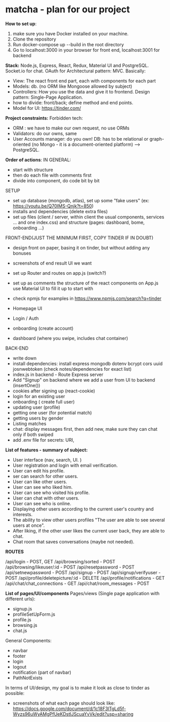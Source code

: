# matcha - plan for our project 

**How to set up**:
1) make sure you have Docker installed on your machine.
2) Clone the repository
3) Run docker-compose up --build in the root directory
4) Go to localhost:3000 in your browser for front end, localhost:3001 for backend


**Stack:**
Node.js, Express, React, Redux, Material UI and PostgreSQL.
Socket.io for chat.
OAuth for 
Architectural pattern: MVC. Basically:
- View: The react front end part, each with components for each part
- Models: db. (no ORM like Mongoose allowed by subject)
- Controllers: How you use the data and give it to frontend.
Design pattern: Single-Page Application.
- how to divide: front/back; define method and end points.
- Model for UI: https://tinder.com/

**Project constraints:**
Forbidden tech:
- ORM : we have to make our own request, no use ORMs
- Validators: do our owns, same
- User Accounts manager: do you own!
DB: has to be relational or graph-oriented (no Mongo - it is a document-oriented platform) --> PostgreSQL.


**Order of actions**:
IN GENERAL:
- start with structure
- then do each file with comments first
- divide into component, do code bit by bit

SETUP
- set up database (mongodb, atlas), set up some "fake users" (ex: https://youtu.be/Q70IMS-Qnjk?t=850)
- installs and dependencies (delete extra files)
- set up files (client / server, within client the usual components, services ... and one index.css) and structure (pages: dashboard, bome, onboarding ...)

FRONT-END(JUST THE MINIMUM FIRST, COPY TINDER IF IN DOUBT)
- design front on paper, basing it on tinder, but without adding any bonuses
- screenshots of end result UI we want

- set up Router and routes on app.js (switch?)
- set up as comments the structure of the react components on App.js
use Material UI to fill it up to start with
- check npmjs for examples in https://www.npmjs.com/search?q=tinder

- Homepage UI
- Login / Auth
- onboarding (create account)
- dashboard (where you swipe, includes chat container)

BACK-END
- write down 
- install dependencies: install express mongodb dotenv bcrypt cors uuid josnwebtoken (check notes/dependencies for exact list)
- index.js in backend - Route Express server
- Add "Signup" on backend where we add a user from UI to backend (insertOne())
- cookies after signing up (react-cookie)
- login for an existing user
- onboarding ( create full user)
- updating user (profile)
- getting one user (for potential match)
- getting users by gender
- Listing matches
- chat: display messages first, then add new, make sure they can chat only if both swiped
- add .env file for secrets: URI, 


**List of features - summary of subject:**
- User interface (nav, search, UI. )
- User registration and login with email verification. 
- User can edit his profile. 
- ser can search for other users.  
- User can like other users. 
- User can see who liked him. 
- User can see who visited his profile. 
- User can chat with other users. 
- User can see who is online. 
- Displaying other users according to the current user's country and interests. 
- The ability to view other users profiles "The user are able to see several users at once". 
- After liking, if the other user likes the current user back, they are able to chat. 
- Chat room that saves conversations (maybe not needed).  

**ROUTES**

/api/login - POST, GET
/api/browsing/sorted - POST
/api/browsing/likeuser/:id - POST
/api/resetpassword - POST
/api/setnewpassword - POST
/api/signup - POST
/api/signup/verifyuser - POST
/api/profile/deletepicture/:id - DELETE
/api/profile/notifications - GET
/api/chat/chat_connections - GET
/api/chat/room_messages - POST

**List of pages/UI/components**
Pages/views (Single page application with different urls):
- signup.js
- profileSetUpForm.js
- profile.js
- browsing.js
- chat.js

General Components:
- navbar
- footer
- login
- logout
- notification (part of navbar)
- PathNotExists

In terms of UI/design, my goal is to make it look as close to tinder as possible:
- screenshots of what each page should look like:  https://docs.google.com/document/d/1c18F3lTgLd5f-Wyzs96uWyAMgPfUeKDstlJScuaYvVk/edit?usp=sharing

